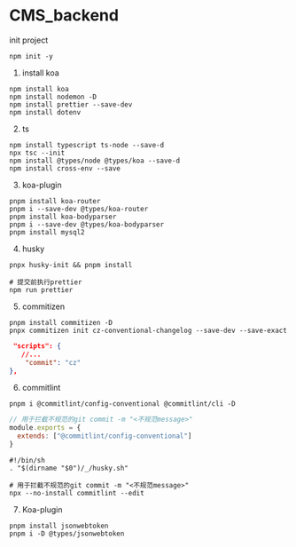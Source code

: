 # CMS_backend

init project

```
npm init -y
```

1. install koa

```
npm install koa
npm install nodemon -D
npm install prettier --save-dev
npm install dotenv
```

2. ts

```
npm install typescript ts-node --save-d
npx tsc --init
npm install @types/node @types/koa --save-d
npm install cross-env --save
```

3. koa-plugin

```
pnpm install koa-router
pnpm i --save-dev @types/koa-router
pnpm install koa-bodyparser
pnpm i --save-dev @types/koa-bodyparser
pnpm install mysql2
```

4. husky

```
pnpx husky-init && pnpm install
```

```..husky\pre-commit
# 提交前执行prettier
npm run prettier
```

5. commitizen

```
pnpm install commitizen -D
pnpx commitizen init cz-conventional-changelog --save-dev --save-exact
```

```package.json
 "scripts": {
   //...
    "commit": "cz"
},
```

6. commitlint

```
pnpm i @commitlint/config-conventional @commitlint/cli -D
```

```commitlint.config.js
// 用于拦截不规范的git commit -m "<不规范message>"
module.exports = {
  extends: ["@commitlint/config-conventional"]
}
```

```..husky\commit-msg
#!/bin/sh
. "$(dirname "$0")/_/husky.sh"

# 用于拦截不规范的git commit -m "<不规范message>"
npx --no-install commitlint --edit
```

7. Koa-plugin

```
pnpm install jsonwebtoken
pnpm i -D @types/jsonwebtoken
```
